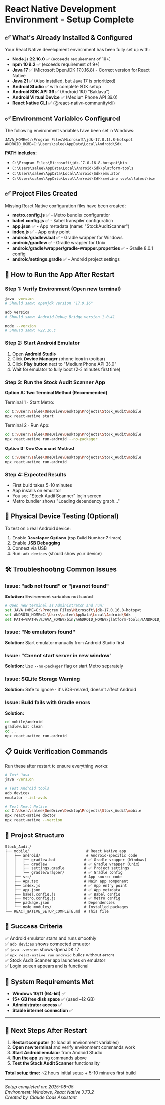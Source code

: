 # React Native Development Environment - Setup Complete

## ✅ What's Already Installed & Configured

Your React Native development environment has been fully set up with:

- **Node.js 22.16.0** ✅ (exceeds requirement of 18+)
- **npm 10.9.2** ✅ (exceeds requirement of 9+)
- **Java 17** ✅ (Microsoft OpenJDK 17.0.16.8) - Correct version for React Native
- **Java 21** ✅ (Also installed, but Java 17 is prioritized)
- **Android Studio** ✅ with complete SDK setup
- **Android SDK API 36** ✅ (Android 16.0 "Baklava")
- **Android Virtual Device** ✅ (Medium Phone API 36.0)
- **React Native CLI** ✅ (@react-native-community/cli)

## ✅ Environment Variables Configured

The following environment variables have been set in Windows:

```
JAVA_HOME=C:\Program Files\Microsoft\jdk-17.0.16.8-hotspot
ANDROID_HOME=C:\Users\salee\AppData\Local\Android\Sdk
```

**PATH includes:**
- `C:\Program Files\Microsoft\jdk-17.0.16.8-hotspot\bin`
- `C:\Users\salee\AppData\Local\Android\Sdk\platform-tools`
- `C:\Users\salee\AppData\Local\Android\Sdk\emulator`
- `C:\Users\salee\AppData\Local\Android\Sdk\cmdline-tools\latest\bin`

## ✅ Project Files Created

Missing React Native configuration files have been created:

- **metro.config.js** ✅ - Metro bundler configuration
- **babel.config.js** ✅ - Babel transpiler configuration  
- **app.json** ✅ - App metadata (name: "StockAuditScanner")
- **index.js** ✅ - App entry point
- **android/gradlew.bat** ✅ - Gradle wrapper for Windows
- **android/gradlew** ✅ - Gradle wrapper for Unix
- **android/gradle/wrapper/gradle-wrapper.properties** ✅ - Gradle 8.0.1 config
- **android/settings.gradle** ✅ - Android project settings

## 🚀 How to Run the App After Restart

### Step 1: Verify Environment (Open new terminal)
```bash
java -version
# Should show: openjdk version "17.0.16"

adb version  
# Should show: Android Debug Bridge version 1.0.41

node --version
# Should show: v22.16.0
```

### Step 2: Start Android Emulator
1. Open **Android Studio**
2. Click **Device Manager** (phone icon in toolbar)
3. Click **Play button** next to "Medium Phone API 36.0"
4. Wait for emulator to fully boot (2-3 minutes first time)

### Step 3: Run the Stock Audit Scanner App

**Option A: Two Terminal Method (Recommended)**

Terminal 1 - Start Metro:
```bash
cd C:\Users\salee\OneDrive\Desktop\Projects\Stock_Audit\mobile
npx react-native start
```

Terminal 2 - Run App:
```bash
cd C:\Users\salee\OneDrive\Desktop\Projects\Stock_Audit\mobile
npx react-native run-android --no-packager
```

**Option B: One Command Method**
```bash
cd C:\Users\salee\OneDrive\Desktop\Projects\Stock_Audit\mobile
npx react-native run-android
```

### Step 4: Expected Results
- First build takes 5-10 minutes
- App installs on emulator
- You see "Stock Audit Scanner" login screen
- Metro bundler shows "Loading dependency graph..."

## 📱 Physical Device Testing (Optional)

To test on a real Android device:
1. Enable **Developer Options** (tap Build Number 7 times)
2. Enable **USB Debugging**
3. Connect via USB
4. Run: `adb devices` (should show your device)

## 🛠️ Troubleshooting Common Issues

### Issue: "adb not found" or "java not found"
**Solution:** Environment variables not loaded
```bash
# Open new terminal as Administrator and run:
set JAVA_HOME=C:\Program Files\Microsoft\jdk-17.0.16.8-hotspot
set ANDROID_HOME=C:\Users\salee\AppData\Local\Android\Sdk
set PATH=%PATH%;%JAVA_HOME%\bin;%ANDROID_HOME%\platform-tools;%ANDROID_HOME%\emulator
```

### Issue: "No emulators found"
**Solution:** Start emulator manually from Android Studio first

### Issue: "Cannot start server in new window"
**Solution:** Use `--no-packager` flag or start Metro separately

### Issue: SQLite Storage Warning
**Solution:** Safe to ignore - it's iOS-related, doesn't affect Android

### Issue: Build fails with Gradle errors
**Solution:**
```bash
cd mobile/android
gradlew.bat clean
cd ..
npx react-native run-android
```

## 📋 Quick Verification Commands

Run these after restart to ensure everything works:
```bash
# Test Java
java -version

# Test Android tools  
adb devices
emulator -list-avds

# Test React Native
cd C:\Users\salee\OneDrive\Desktop\Projects\Stock_Audit\mobile
npx react-native doctor
npx react-native --version
```

## 📁 Project Structure

```
Stock_Audit/
├── mobile/                          # React Native app
│   ├── android/                     # Android-specific code
│   │   ├── gradlew.bat             # ✅ Gradle wrapper (Windows)
│   │   ├── gradlew                 # ✅ Gradle wrapper (Unix)  
│   │   ├── settings.gradle         # ✅ Project settings
│   │   └── gradle/wrapper/         # ✅ Gradle config
│   ├── src/                        # App source code
│   ├── App.tsx                     # Main app component
│   ├── index.js                    # ✅ App entry point
│   ├── app.json                    # ✅ App metadata
│   ├── babel.config.js             # ✅ Babel config
│   ├── metro.config.js             # ✅ Metro config
│   ├── package.json                # Dependencies
│   └── node_modules/               # Installed packages
└── REACT_NATIVE_SETUP_COMPLETE.md  # This file
```

## 🎯 Success Criteria

✅ Android emulator starts and runs smoothly  
✅ `adb devices` shows connected emulator  
✅ `java -version` shows OpenJDK 17  
✅ `npx react-native run-android` builds without errors  
✅ Stock Audit Scanner app launches on emulator  
✅ Login screen appears and is functional  

## 💾 System Requirements Met

- **Windows 10/11 (64-bit)** ✅
- **15+ GB free disk space** ✅ (used ~12 GB)
- **Administrator access** ✅
- **Stable internet connection** ✅

---

## 🔄 Next Steps After Restart

1. **Restart computer** (to load all environment variables)
2. **Open new terminal** and verify environment commands work
3. **Start Android emulator** from Android Studio
4. **Run the app** using commands above
5. **Test the Stock Audit Scanner** functionality

**Total setup time:** ~2 hours initial setup + 5-10 minutes first build

---

*Setup completed on: 2025-08-05*  
*Environment: Windows, React Native 0.73.2*  
*Created by: Claude Code Assistant*